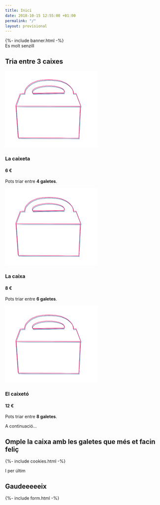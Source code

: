 ```yaml
---
title: Inici
date: 2018-10-15 12:55:00 +01:00
permalink: "/"
layout: provisional
---
```


<div></div>

<section>
  {%- include banner.html -%}
</section>

<div class="container mx-auto">
  <section class="py-12 px-4 text-center">
    <div class="w-full max-w-2xl mx-auto">
      <span class="text-sm font-semibold">Es molt senzill</span>
      <h2 class="text-5xl mt-2 mb-6 leading-tight font-heading">Tria entre 3 caixes</h2>
    </div>
  </section>

  <section class="py-8 px-4">
    <div class="flex flex-wrap -mx-8 text-center">
      <div class="w-full md:w-1/3 p-8 mb-4 md:mb-0">
        <div class="h-48 align-baseline">
          <img class="w-1/4 mx-auto mb-4" src="/assets/images/caixa.png" alt="caixa 4 galetes" />
        </div>
        <h3 class="text-5xl font-heading">La caixeta</h3>
        <h4 class="text-3xl font-heading">6 €</h4>
        <p class="flex-grow mt-4 mb-6 text-gray-500 leading-relaxed">Pots triar entre <strong>4 galetes</strong>.</p>
        <!--<a class="inline-block py-4 px-8 leading-none text-pink-700 bg-pink-100 hover:bg-pink-200 rounded shadow" href="#">Triar aquesta</a>-->
      </div>
      <div class="w-full md:w-1/3 p-8 mb-4 md:mb-0 md:border-l">
        <div class="h-48 align-baseline">
          <img class="w-1/3 mx-auto mb-4" src="/assets/images/caixa.png" alt="caixa 6 galetes" />
        </div>
        <h3 class="text-5xl font-heading">La caixa</h3>
        <h4 class="text-3xl font-heading">8 €</h4>
        <p class="mt-4 mb-6 text-gray-500 leading-relaxed">Pots triar entre <strong>6 galetes</strong>.</p>
        <!--<a class="inline-block py-4 px-8 leading-none text-pink-700 bg-pink-100 hover:bg-pink-200 rounded shadow" href="#">Triar aquesta</a>-->
      </div>
      <div class="w-full md:w-1/3 p-8 mb-4 md:mb-0 md:border-l">
        <div class="h-48 align-baseline">
          <img class="w-1/2 mx-auto mb-4" src="/assets/images/caixa.png" alt="caixa 8 galetes" />
        </div>
        <h3 class="text-5xl font-heading">El caixetó</h3>
        <h4 class="text-3xl font-heading">12 €</h4>
        <p class="mt-4 mb-6 text-gray-500 leading-relaxed">Pots triar entre <strong>8 galetes</strong>.</p>
        <!--<a class="inline-block py-4 px-8 leading-none text-pink-700 bg-pink-100 hover:bg-pink-200 rounded shadow" href="#">Triar aquesta</a>-->
      </div>
    </div>
  </section>

  <section class="py-12 px-4 text-center">
    <div class="w-full max-w-2xl mx-auto">
      <span class="text-sm font-semibold">A continuació...</span>
      <h2 class="text-5xl mt-2 mb-6 leading-tight font-heading">Omple la caixa amb les galetes que més et facin feliç </h2>
    </div>
  </section>

  {%- include cookies.html -%}

  <section class="py-12 px-4 text-center">
      <div class="w-full max-w-2xl mx-auto">
          <span class="text-sm font-semibold">I per últim</span>
          <h2 class="text-6xl mt-2 mb-6 text-pink-600 leading-tight font-heading">
              Gaudeeeeeix
          </h2>
      </div>
  </section>

  {%- include form.html -%}
</div>